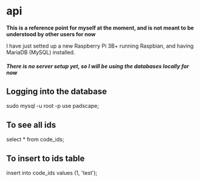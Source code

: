 # api
**This is a reference point for myself at the moment, and is not meant to be understood by other users for now**

I have just setted up a new Raspberry Pi 3B+ running Raspbian, and having MariaDB (MySQL) installed.

##### There is no server setup yet, so I will be using the databases locally for now

## Logging into the database

sudo mysql -u root -p
use padscape;
## To see all ids

select * from code_ids;
## To insert to ids table

insert into code_ids
values (1, '<html>test</html>');
